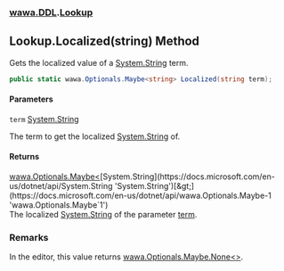 ### [wawa.DDL](wawa.DDL.md 'wawa.DDL').[Lookup](Lookup.md 'wawa.DDL.Lookup')

## Lookup.Localized(string) Method

Gets the localized value of a [System.String](https://docs.microsoft.com/en-us/dotnet/api/System.String 'System.String') term.

```csharp
public static wawa.Optionals.Maybe<string> Localized(string term);
```
#### Parameters

<a name='wawa.DDL.Lookup.Localized(string).term'></a>

`term` [System.String](https://docs.microsoft.com/en-us/dotnet/api/System.String 'System.String')

The term to get the localized [System.String](https://docs.microsoft.com/en-us/dotnet/api/System.String 'System.String') of.

#### Returns
[wawa.Optionals.Maybe&lt;](https://docs.microsoft.com/en-us/dotnet/api/wawa.Optionals.Maybe-1 'wawa.Optionals.Maybe`1')[System.String](https://docs.microsoft.com/en-us/dotnet/api/System.String 'System.String')[&gt;](https://docs.microsoft.com/en-us/dotnet/api/wawa.Optionals.Maybe-1 'wawa.Optionals.Maybe`1')  
The localized [System.String](https://docs.microsoft.com/en-us/dotnet/api/System.String 'System.String') of the parameter [term](Lookup.Localized(string).md#wawa.DDL.Lookup.Localized(string).term 'wawa.DDL.Lookup.Localized(string).term').

### Remarks
  
In the editor, this value returns [wawa.Optionals.Maybe.None&lt;&gt;](https://docs.microsoft.com/en-us/dotnet/api/wawa.Optionals.Maybe.None--1 'wawa.Optionals.Maybe.None``1').